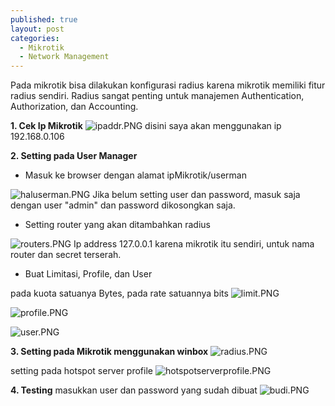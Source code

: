 ```yaml
---
published: true
layout: post
categories:
  - Mikrotik
  - Network Management
---
```

Pada mikrotik bisa dilakukan konfigurasi radius karena mikrotik memiliki fitur radius sendiri. Radius sangat penting untuk manajemen Authentication, Authorization, dan Accounting.

**1. Cek Ip Mikrotik**
![ipaddr.PNG]({{site.baseurl}}/images/ipaddr.PNG)
disini saya akan menggunakan ip 192.168.0.106

**2. Setting pada User Manager**
- Masuk ke browser dengan alamat ipMikrotik/userman

![haluserman.PNG]({{site.baseurl}}/images/haluserman.PNG)
Jika belum setting user dan password, masuk saja dengan user "admin" dan password dikosongkan saja.

- Setting router yang akan ditambahkan radius

![routers.PNG]({{site.baseurl}}/images/routers.PNG)
Ip address 127.0.0.1 karena mikrotik itu sendiri, untuk nama router dan secret terserah.

- Buat Limitasi, Profile, dan User

pada kuota satuanya Bytes, pada rate satuannya bits
![limit.PNG]({{site.baseurl}}/images/limit.PNG)

![profile.PNG]({{site.baseurl}}/images/profile.PNG)

![user.PNG]({{site.baseurl}}/images/user.PNG)


**3. Setting pada Mikrotik menggunakan winbox**
![radius.PNG]({{site.baseurl}}/images/radius.PNG)

setting pada hotspot server profile
![hotspotserverprofile.PNG]({{site.baseurl}}/images/hotspotserverprofile.PNG)

**4. Testing**
masukkan user dan password yang sudah dibuat
![budi.PNG]({{site.baseurl}}/images/budi.PNG)
